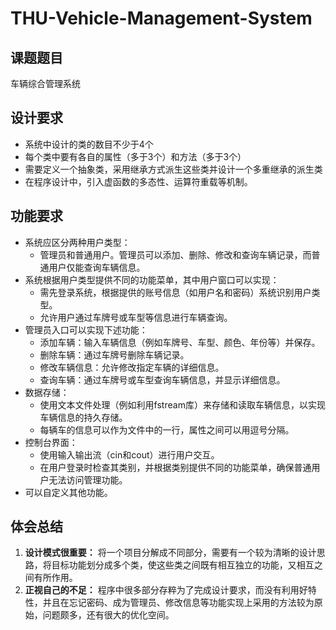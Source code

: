 # THU-Vehicle-Management-System
## 课题题目
车辆综合管理系统  
## 设计要求
- 系统中设计的类的数目不少于4个
- 每个类中要有各自的属性（多于3个）和方法（多于3个）
- 需要定义一个抽象类，采用继承方式派生这些类并设计一个多重继承的派生类
- 在程序设计中，引入虚函数的多态性、运算符重载等机制。
## 功能要求
- 系统应区分两种用户类型：
   - 管理员和普通用户。管理员可以添加、删除、修改和查询车辆记录，而普通用户仅能查询车辆信息。
- 系统根据用户类型提供不同的功能菜单，其中用户窗口可以实现：
   - 需先登录系统，根据提供的账号信息（如用户名和密码）系统识别用户类型。
   - 允许用户通过车牌号或车型等信息进行车辆查询。
- 管理员入口可以实现下述功能：
   - 添加车辆：输入车辆信息（例如车牌号、车型、颜色、年份等）并保存。
   - 删除车辆：通过车牌号删除车辆记录。
   - 修改车辆信息：允许修改指定车辆的详细信息。
   - 查询车辆：通过车牌号或车型查询车辆信息，并显示详细信息。
- 数据存储： 
   - 使用文本文件处理（例如利用fstream库）来存储和读取车辆信息，以实现车辆信息的持久存储。
   - 每辆车的信息可以作为文件中的一行，属性之间可以用逗号分隔。
- 控制台界面：
   - 使用输入输出流（cin和cout）进行用户交互。
   - 在用户登录时检查其类别，并根据类别提供不同的功能菜单，确保普通用户无法访问管理功能。
- 可以自定义其他功能。
## 体会总结
1. **设计模式很重要：** 将一个项目分解成不同部分，需要有一个较为清晰的设计思路，将目标功能划分成多个类，使这些类之间既有相互独立的功能，又相互之间有所作用。
2. **正视自己的不足：** 程序中很多部分存粹为了完成设计要求，而没有利用好特性，并且在忘记密码、成为管理员、修改信息等功能实现上采用的方法较为原始，问题颇多，还有很大的优化空间。
